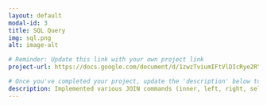 ```yaml
---
layout: default
modal-id: 3
title: SQL Query
img: sql.png
alt: image-alt

# Reminder: Update this link with your own project link
project-url: https://docs.google.com/document/d/1zwzTviumIFtVlDIcRye2RYtGKXjY4ot2uPueDZv9drs/edit?usp=sharing

# Once you've completed your project, update the 'description' below to this one: 
description: Implemented various JOIN commands (inner, left, right, self, and cross) in MySQL, utilizing UNION and UNION ALL to efficiently combine and query data from multiple tables.
---
```

